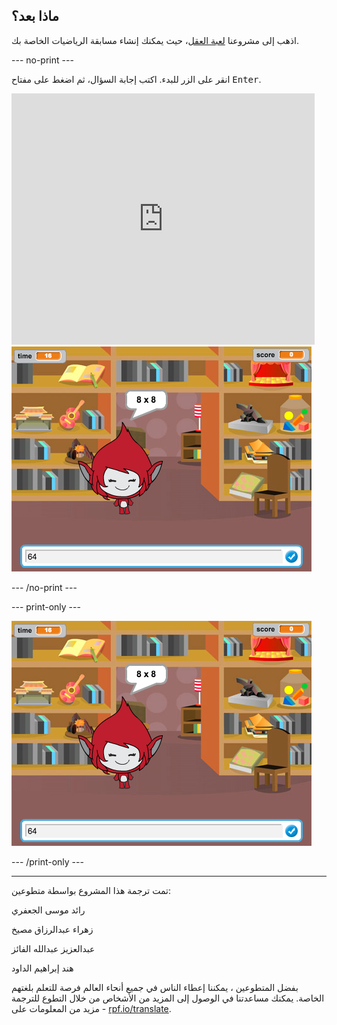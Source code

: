 ## ماذا بعد؟

اذهب إلى مشروعنا [لعبة العقل](https://projects.raspberrypi.org/ar-SA/projects/brain-game?utm_source=pathway&utm_medium=whatnext&utm_campaign=projects)، حيث يمكنك إنشاء مسابقة الرياضيات الخاصة بك.

--- no-print ---

انقر على الزر للبدء. اكتب إجابة السؤال، ثم اضغط على مفتاح <kbd>Enter</kbd>.

<div class="scratch-preview">
  <iframe allowtransparency="true" width="485" height="402" src="https://scratch.mit.edu/projects/embed/407320135/?autostart=false" frameborder="0" scrolling="no"></iframe>
  <img src="images/brain-final.png">
</div>

--- /no-print ---

--- print-only ---

![لعبة العقل](images/brain-final.png)

--- /print-only ---


***
تمت ترجمة هذا المشروع بواسطة متطوعين:

رائد موسى الجعفري

زهراء عبدالرزاق مصيخ

عبدالعزيز عبدالله الفائز

هند إبراهيم الداود

بفضل المتطوعين ، يمكننا إعطاء الناس في جميع أنحاء العالم فرصة للتعلم بلغتهم الخاصة. يمكنك مساعدتنا في الوصول إلى المزيد من الأشخاص من خلال التطوع للترجمة - مزيد من المعلومات على [rpf.io/translate](https://rpf.io/translate).